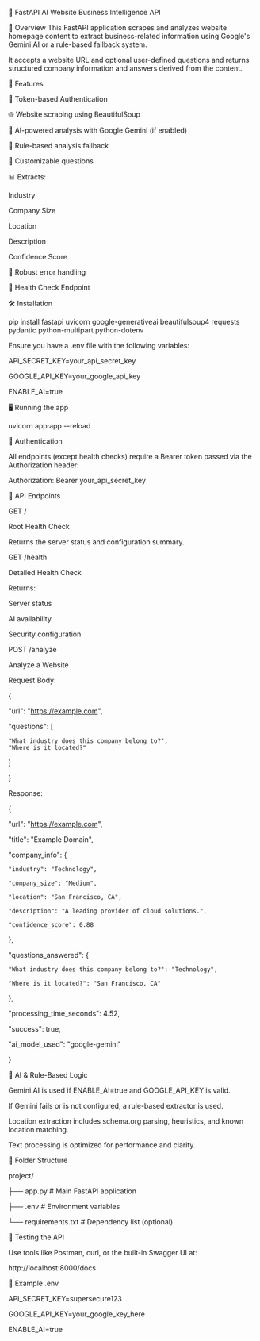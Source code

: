 📘 FastAPI AI Website Business Intelligence API

🧠 Overview
This FastAPI application scrapes and analyzes website homepage content to extract business-related information using Google's Gemini AI or a rule-based fallback system.

It accepts a website URL and optional user-defined questions and returns structured company information and answers derived from the content.

🚀 Features

🔐 Token-based Authentication

🌐 Website scraping using BeautifulSoup

🤖 AI-powered analysis with Google Gemini (if enabled)

🧠 Rule-based analysis fallback

📄 Customizable questions

📊 Extracts:

Industry

Company Size

Location

Description

Confidence Score

🔧 Robust error handling

🔄 Health Check Endpoint  


🛠️ Installation

pip install fastapi uvicorn google-generativeai beautifulsoup4 requests pydantic python-multipart python-dotenv


Ensure you have a .env file with the following variables:

API_SECRET_KEY=your_api_secret_key

GOOGLE_API_KEY=your_google_api_key

ENABLE_AI=true


🖥️ Running the app

uvicorn app:app --reload


🔐 Authentication

All endpoints (except health checks) require a Bearer token passed via the Authorization header:

Authorization: Bearer your_api_secret_key


📡 API Endpoints

GET /

Root Health Check

Returns the server status and configuration summary.


GET /health

Detailed Health Check

Returns:

Server status

AI availability

Security configuration


POST /analyze

Analyze a Website

Request Body:

{

  "url": "https://example.com",
  
  "questions": [
  
    "What industry does this company belong to?",
    "Where is it located?"
    
  ]
  
}


Response:

{

  "url": "https://example.com",
  
  "title": "Example Domain",
  
  "company_info": {
  
    "industry": "Technology",
    
    "company_size": "Medium",
    
    "location": "San Francisco, CA",
    
    "description": "A leading provider of cloud solutions.",
    
    "confidence_score": 0.88
  },
  
  "questions_answered": {
  
    "What industry does this company belong to?": "Technology",
    
    "Where is it located?": "San Francisco, CA"
  },
  
  "processing_time_seconds": 4.52,
  
  "success": true,
  
  "ai_model_used": "google-gemini"
  
}


🤖 AI & Rule-Based Logic

Gemini AI is used if ENABLE_AI=true and GOOGLE_API_KEY is valid.

If Gemini fails or is not configured, a rule-based extractor is used.

Location extraction includes schema.org parsing, heuristics, and known location matching.

Text processing is optimized for performance and clarity.


📂 Folder Structure

project/

├── app.py        # Main FastAPI application

├── .env                  # Environment variables

└── requirements.txt      # Dependency list (optional)


🧪 Testing the API

Use tools like Postman, curl, or the built-in Swagger UI at:

http://localhost:8000/docs


📝 Example .env

API_SECRET_KEY=supersecure123

GOOGLE_API_KEY=your_google_key_here

ENABLE_AI=true
